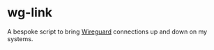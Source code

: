# wg-link

A bespoke script to bring [Wireguard](https://wireguard.com)
connections up and down on my systems.
